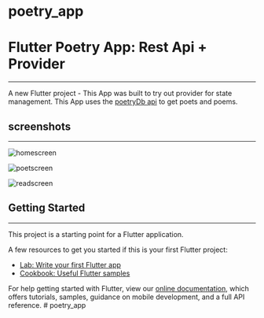 # poetry_app

# Flutter Poetry App: Rest Api + Provider
---

A new Flutter project - This App was built to try out provider for state management. This App uses the [poetryDb api](https://poetrydb.org/) to get poets and poems.

## screenshots
---
![homescreen](https://user-images.githubusercontent.com/63570223/158272144-1d7e05b0-7108-41d1-a4ae-7b80016f0729.png)

![poetscreen](https://user-images.githubusercontent.com/63570223/158272320-e31359b6-3620-4a1b-b722-1f266b7dc567.png)

![readscreen](https://user-images.githubusercontent.com/63570223/158272439-dc2f44d9-7ae6-40b3-934e-64ec724b1488.png)

## Getting Started
---

This project is a starting point for a Flutter application.

A few resources to get you started if this is your first Flutter project:

- [Lab: Write your first Flutter app](https://flutter.dev/docs/get-started/codelab)
- [Cookbook: Useful Flutter samples](https://flutter.dev/docs/cookbook)

For help getting started with Flutter, view our
[online documentation](https://flutter.dev/docs), which offers tutorials,
samples, guidance on mobile development, and a full API reference.
#   p o e t r y _ a p p 
 
 